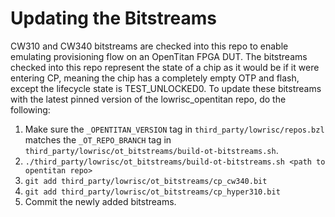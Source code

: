 # Updating the Bitstreams

CW310 and CW340 bitstreams are checked into this repo to enable emulating provisioning flow on an OpenTitan FPGA DUT.
The bitstreams checked into this repo represent the state of a chip as it would be if it were entering CP, meaning the chip has a completely empty OTP and flash, except the lifecycle state is TEST\_UNLOCKED0.
To update these bitstreams with the latest pinned version of the lowrisc\_opentitan repo, do the following:
1. Make sure the `_OPENTITAN_VERSION` tag in `third_party/lowrisc/repos.bzl` matches the `_OT_REPO_BRANCH` tag in `third_party/lowrisc/ot_bitstreams/build-ot-bitstreams.sh`.
1. `./third_party/lowrisc/ot_bitstreams/build-ot-bitstreams.sh <path to opentitan repo>`
1. `git add third_party/lowrisc/ot_bitstreams/cp_cw340.bit`
1. `git add third_party/lowrisc/ot_bitstreams/cp_hyper310.bit`
1. Commit the newly added bitstreams.
